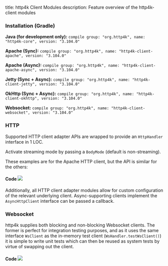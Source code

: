 title: http4k Client Modules
description: Feature overview of the http4k-client modules

### Installation (Gradle)
**Java (for development only):** ```compile group: "org.http4k", name: "http4k-core", version: "3.104.0"```

**Apache (Sync):** ```compile group: "org.http4k", name: "http4k-client-apache", version: "3.104.0"```

**Apache (Async):** ```compile group: "org.http4k", name: "http4k-client-apache-async", version: "3.104.0"```

**Jetty (Sync + Async):** ```compile group: "org.http4k", name: "http4k-client-jetty", version: "3.104.0"```

**OkHttp (Sync + Async):** ```compile group: "org.http4k", name: "http4k-client-okhttp", version: "3.104.0"```

**Websocket:** ```compile group: "org.http4k", name: "http4k-client-websocket", version: "3.104.0"```

### HTTP
Supported HTTP client adapter APIs are wrapped to provide an `HttpHandler` interface in 1 LOC.

Activate streaming mode by passing a `BodyMode` (default is non-streaming).

These examples are for the Apache HTTP client, but the API is similar for the others:

#### Code [<img class="octocat" src="/img/octocat-32.png"/>](https://github.com/http4k/http4k/blob/master/src/docs/guide/modules/clients/example_http.kt)
<script src="https://gist-it.appspot.com/https://github.com/http4k/http4k/blob/master/src/docs/guide/modules/clients/example_http.kt"></script>

Additionally, all HTTP client adapter modules allow for custom configuration of the relevant underlying client. Async-supporting clients implement the `AsyncHttpClient` interface can be passed a callback.

### Websocket
http4k supplies both blocking and non-blocking Websocket clients. The former is perfect for integration testing purposes, and as it uses the same interface `WsClient` as the in-memory test client (`WsHandler.testWsClient()`) it is simple to write unit tests which can then be reused as system tests by virtue of swapping out the client.

#### Code [<img class="octocat" src="/img/octocat-32.png"/>](https://github.com/http4k/http4k/blob/master/src/docs/guide/modules/clients/example_websocket.kt)
<script src="https://gist-it.appspot.com/https://github.com/http4k/http4k/blob/master/src/docs/guide/modules/clients/example_websocket.kt"></script>
